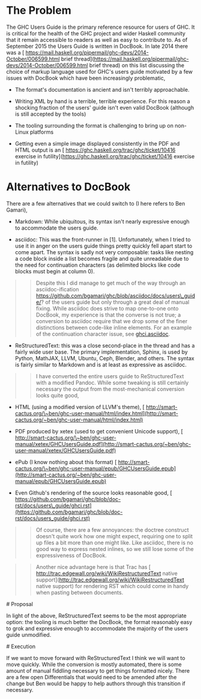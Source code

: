 # The Problem



The GHC Users Guide is the primary reference resource for users of GHC. It is critical for the health of the GHC project and wider Haskell community that it remain accessible to readers as well as easy to contribute to.
As of September 2015 the Users Guide is written in DocBook.
In late 2014 there was a [
https://mail.haskell.org/pipermail/ghc-devs/2014-October/006599.html brief thread](https://mail.haskell.org/pipermail/ghc-devs/2014-October/006599.html brief thread) on this list discussing the
choice of markup language used for GHC's users guide motivated by a few issues with DocBook which have been increasingly problematic,


- The format's documentation is ancient and isn't terribly approachable.

- Writing XML by hand is a terrible, terrible experience. For this reason a shocking fraction of the users' guide isn't even valid DocBook (although is still accepted by the tools)

- The tooling surrounding the format is challenging to bring up on non-Linux platforms

- Getting even a simple image displayed consistently in the PDF and HTML output is an [
  https://ghc.haskell.org/trac/ghc/ticket/10416 exercise in futility](https://ghc.haskell.org/trac/ghc/ticket/10416 exercise in futility)

# Alternatives to DocBook



There are a few alternatives that we could switch to (I here refers to Ben Gamari),


- Markdown: While ubiquitous, its syntax isn't nearly expressive enough to accommodate the users guide.

- asciidoc: This was the front-runner in \[1\]. Unfortunately, when I tried to use it in anger on the users guide things pretty quickly fell apart start to come apart. The syntax is sadly not very composable: tasks like nesting a code block inside a list becomes fragile and quite unreadable due to the need for continuation characters (as delimited blocks like code blocks must begin at column 0).

>
> >
> >
> > Despite this I did manage to get much of the way through an asciidoc-ification https://github.com/bgamari/ghc/blob/asciidoc/docs/users\_guide/? of the users guide but only through a great deal of manual fixing. While asciidoc does strive to map one-to-one onto DocBook, my experience is that the converse is not true; a conversion to asciidoc require that we drop some of the finer distinctions between code-like inline elements. For an example of the continuation character issue, see [
> > ghci.asciidoc](https://github.com/bgamari/ghc/blame/asciidoc/docs/users_guide/ghci.asciidoc#L2162).
> >
> >
>

- ReStructuredText: this was a close second-place in the thread and has a fairly wide user base. The primary implementation, Sphinx, is used by Python, MathJAX, LLVM, Ubuntu, Ceph, Blender, and others. The syntax is fairly similar to Markdown and is at least as expressive as asciidoc.

>
> >
> >
> > I have converted the entire users guide to ReStructuredText with a modified Pandoc. While some tweaking is still certainly necessary the output from the most-mechanical conversion looks quite good,
> >
> >
>

- HTML (using a modified version of LLVM's theme), [
  http://smart-cactus.org/\~ben/ghc-user-manual/html/index.html](http://smart-cactus.org/~ben/ghc-user-manual/html/index.html)

- PDF produced by xetex (used to get convenient Unicode support), [
  http://smart-cactus.org/\~ben/ghc-user-manual/xetex/GHCUsersGuide.pdf](http://smart-cactus.org/~ben/ghc-user-manual/xetex/GHCUsersGuide.pdf)

- ePub (I know nothing about this format) [
  http://smart-cactus.org/\~ben/ghc-user-manual/epub/GHCUsersGuide.epub](http://smart-cactus.org/~ben/ghc-user-manual/epub/GHCUsersGuide.epub)

- Even Github's rendering of the source looks reasonable good, [
  https://github.com/bgamari/ghc/blob/doc-rst/docs/users\_guide/ghci.rst](https://github.com/bgamari/ghc/blob/doc-rst/docs/users_guide/ghci.rst)

>
> >
> >
> > Of course, there are a few annoyances: the doctree construct doesn't quite work how one might expect, requiring one to split up files a bit more than one might like. Like asciidoc, there is no good way to express nested inlines, so we still lose some of the expressiveness of DocBook.
> >
> >
>

>
> >
> >
> > Another nice advantage here is that Trac has [
> > http://trac.edgewall.org/wiki/WikiRestructuredText native support](http://trac.edgewall.org/wiki/WikiRestructuredText native support) for rendering RST which could come in handy when pasting between documents.
> >
> >
>


\# Proposal



In light of the above, ReStructuredText seems to be the most appropriate option: the tooling is much better the DocBook, the format reasonably easy to grok
and expressive enough to accommodate the majority of the users guide
unmodified.



\# Execution



If we want to move forward with ReStructuredText I think we will want to
move quickly. While the conversion is mostly automated, there is some
amount of manual fiddling necessary to get things formatted nicely.
There are a few open Differentials that would need to be amended after
the change but Ben would be happy to help authors through this transition if
necessary.


